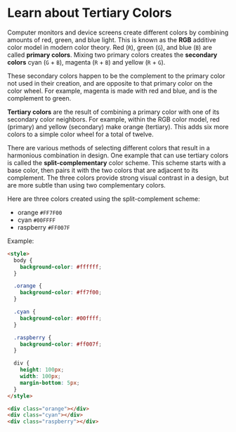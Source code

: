 # Learn about Tertiary Colors

Computer monitors and device screens create different colors by combining amounts of red, green, and blue light. This is known as the **RGB** additive color model in modern color theory.
Red (`R`), green (`G`), and blue (`B`) are called **primary colors**. Mixing two primary colors creates the **secondary colors** cyan (`G` + `B`), magenta (`R` + `B`) and yellow (`R` + `G`).

These secondary colors happen to be the complement to the primary color not used in their creation, and are opposite to that primary color on the color wheel. For example, magenta is made with red and blue, and is the complement to green.

**Tertiary colors** are the result of combining a primary color with one of its secondary color neighbors. For example, within the RGB color model, red (primary) and yellow (secondary) make orange (tertiary). This adds six more colors to a simple color wheel for a total of twelve.

There are various methods of selecting different colors that result in a harmonious combination in design. One example that can use tertiary colors is called the **split-complementary** color scheme. This scheme starts with a base color, then pairs it with the two colors that are adjacent to its complement. The three colors provide strong visual contrast in a design, but are more subtle than using two complementary colors.

Here are three colors created using the split-complement scheme:

- orange `#FF7F00`
- cyan `#00FFFF`
- raspberry `#FF007F`

Example:

```html
<style>
  body {
    background-color: #ffffff;
  }

  .orange {
    background-color: #ff7f00;
  }

  .cyan {
    background-color: #00ffff;
  }

  .raspberry {
    background-color: #ff007f;
  }

  div {
    height: 100px;
    width: 100px;
    margin-bottom: 5px;
  }
</style>

<div class="orange"></div>
<div class="cyan"></div>
<div class="raspberry"></div>
```
